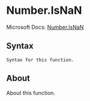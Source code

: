 ---
---

# Number.IsNaN

Microsoft Docs: [Number.IsNaN](https://docs.microsoft.com/en-us/powerquery-m/number-isnan)

## Syntax

```
Syntax for this function.
```

## About

About this function.

